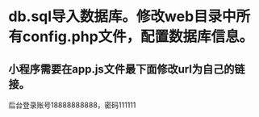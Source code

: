 # db.sql导入数据库。修改web目录中所有config.php文件，配置数据库信息。
## 小程序需要在app.js文件最下面修改url为自己的链接。
后台登录账号18888888888，密码111111
